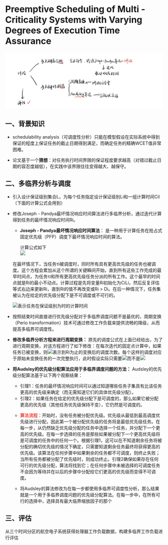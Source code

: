# Preemptive Scheduling of Multi - Criticality Systems with Varying Degrees of Execution Time Assurance
  
![alt text](4.jpg)



## 一、背景知识
  
- schedulability analysis（可调度性分析）只能在模型假设在实际系统中得到保证的程度上保证任务的截止日期得到满足，而确定任务的精确WCET值非常困难。

- 论文基于一个**猜想**：对任务执行时间界限的保证程度要求越高（对错过截止日期的容忍度越低），在实践中该界限往往变得越大、越保守。

## 二、多临界分析与调度

* 引入设计保证级别集合L，为每个任务指定设计保证级别Li和一组计算时间Cil（下面的计算公式会用到）
* 修改Joseph - Pandya最坏情况响应时间算法进行多临界分析，通过迭代计算得到任务的最坏情况响应时间Ri。
    * **Joseph - Pandya最坏情况响应时间算法**：
    是一种用于计算任务在抢占式固定优先级（PFP）调度下最坏情况响应时间的算法。  
    
        计算公式如下  
    ![](https://markdown.liuchengtu.com/work/uploads/upload_7925a251ab5db018f1b1fb4b8782c18c.png)
    
    在最坏情况下，当任务τi被调度时，同时所有具有更高优先级的任务也被调度。这个方程会累加从这个所谓的关键瞬间开始，直到所有这些工作完成的最早时间点，为任务τi和所有更高优先级任务分派的所有工作。这个最早的时间点就是Ri的最小不动点。计算过程是先将变量Ri初始化为CiLi，然后反复评估等式右边来更新Ri，直到Ri的值不再改变或Ri > Di。在后一种情况下，任务集被认为在给定的优先级分配下是不可调度或不可行的。
    
    ![](https://markdown.liuchengtu.com/work/uploads/upload_20a4dbde0bcb6a11af4ebd1e667204e7.png)表示任务在保证级别为时的计算时间
    
* 按照结束时间直接进行优先级分配对于多临界调度问题不是最优的，周期变换（Perio transformation）技术可通过修改工作负载来提供流畅的降级，从而提高多临界可调度性。


* **修改多临界分析方程来进行周期变换：**
原先的调度公式在上面已经给出，为了进行周期变换，对该方程进行了如下修改：在每次迭代的固定点计算中，如果任务已被变换，则![](https://markdown.liuchengtu.com/work/uploads/upload_aae791868e792a553b11f82679d29635.png)表示到Ri为止的变换后的调度次数。每个这样的调度对应于原始未变换任务的一次完整执行，此时假设实际只需要![](https://markdown.liuchengtu.com/work/uploads/upload_dce8cda56149ce966d6873918cb27139.png)而不是![](https://markdown.liuchengtu.com/work/uploads/upload_185ab7e32a566e35aca797876242d2a0.png)


* **将Audsley的优先级分配算法应用于多临界调度问题的方法：**
Audsley的优先级分配算法基于以下两个观察结果：
  
    - 引理1：任务的最坏情况响应时间可以通过知道哪些任务子集具有比该任务更高的优先级来确定（而无需知道它们的具体优先级分配）。
    - 引理2：如果任务在给定的优先级分配下是可调度的，那么如果它被分配更高的优先级（其他任务优先级保持不变），它仍然是可调度的。


    * <font class="text-color-1" color="#f44336">**算法流程**</font>：开始时，没有任务被分配优先级。优先级从最低到最高调度优先级进行分配，因此第一个被分配优先级的任务将是最低优先级任务。在每一步，从仍然缺乏优先级分配的任务中选择一个任务，并分配下一个更高的优先级。在每一步选择的任务是那些如果被分配下一个更高优先级将是可调度的任务中的任何一个。根据引理1，这可以在不知道剩余任务将被分配的确切优先级的情况下确定，只需要知道剩余任务最终将获得更高的优先级。该算法在任何步骤中如果剩余的任务都不可调度，则终止失败；当所有任务都被分配了优先级时，则成功终止。引理2确保如果存在任何可行的优先级分配，算法将找到它；在任何步骤中未被选择的可调度任务不会因为等待并在以后的步骤中分配给它们更高的优先级而变得不可调度。
    
    * 将Audsley的算法修改为在每一步都使用多临界可调度性分析，那么结果就是一个用于多临界调度问题的优先级分配算法。在每一步中，在所有可行的选择中，选择具有最大临界缩放因子的那个


## 三、评估

从三个时间分区的航空电子系统获得处理器工作负载数据，构建多临界工作负载进行评估
